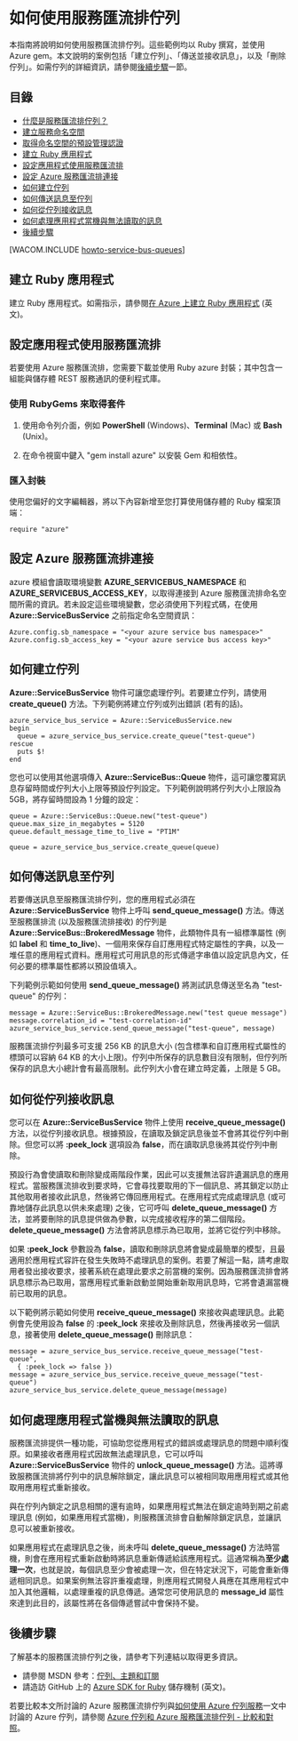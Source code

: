 <properties linkid="dev-ruby-how-to-service-bus-queues" urlDisplayName="Service Bus Queues" pageTitle="How to use Service Bus queues (Ruby) - Azure" metaKeywords="Azure Service Bus queues, Azure queues, Azure messaging, Azure queues Ruby" description="Learn how to use Service Bus queues in Azure. Code samples written in Ruby." metaCanonical="" services="service-bus" documentationCenter="Ruby" title="How to Use Service Bus Queues" authors="guayan" solutions="" manager="" editor="" />

<tags ms.service="service-bus" ms.workload="tbd" ms.tgt_pltfrm="na" ms.devlang="ruby" ms.topic="article" ms.date="01/01/1900" ms.author="guayan" />

# 如何使用服務匯流排佇列

本指南將說明如何使用服務匯流排佇列。這些範例均以 Ruby 撰寫，並使用 Azure gem。本文說明的案例包括「建立佇列」、「傳送並接收訊息」，以及「刪除佇列」。如需佇列的詳細資訊，請參閱[後續步驟][後續步驟]一節。

## 目錄

-   [什麼是服務匯流排佇列？][什麼是服務匯流排佇列？]
-   [建立服務命名空間][建立服務命名空間]
-   [取得命名空間的預設管理認證][取得命名空間的預設管理認證]
-   [建立 Ruby 應用程式][建立 Ruby 應用程式]
-   [設定應用程式使用服務匯流排][設定應用程式使用服務匯流排]
-   [設定 Azure 服務匯流排連接][設定 Azure 服務匯流排連接]
-   [如何建立佇列][如何建立佇列]
-   [如何傳送訊息至佇列][如何傳送訊息至佇列]
-   [如何從佇列接收訊息][如何從佇列接收訊息]
-   [如何處理應用程式當機與無法讀取的訊息][如何處理應用程式當機與無法讀取的訊息]
-   [後續步驟][後續步驟]

[WACOM.INCLUDE [howto-service-bus-queues](../includes/howto-service-bus-queues.md)]

## <span id="create-a-ruby-application"></span></a>建立 Ruby 應用程式

建立 Ruby 應用程式。如需指示，請參閱[在 Azure 上建立 Ruby 應用程式][在 Azure 上建立 Ruby 應用程式] (英文)。

## <span id="configure-your-application-to-use-service-bus"></span></a> 設定應用程式使用服務匯流排

若要使用 Azure 服務匯流排，您需要下載並使用 Ruby azure 封裝；其中包含一組能與儲存體 REST 服務通訊的便利程式庫。

### 使用 RubyGems 來取得套件

1.  使用命令列介面，例如 **PowerShell** (Windows)、**Terminal** (Mac) 或 **Bash** (Unix)。

2.  在命令視窗中鍵入 "gem install azure" 以安裝 Gem 和相依性。

### 匯入封裝

使用您偏好的文字編輯器，將以下內容新增至您打算使用儲存體的 Ruby 檔案頂端：

    require "azure"

## <span id="setup-a-windows-azure-service-bus-connection"></span></a>設定 Azure 服務匯流排連接

azure 模組會讀取環境變數 **AZURE\_SERVICEBUS\_NAMESPACE** 和 **AZURE\_SERVICEBUS\_ACCESS\_KEY**，以取得連接到 Azure 服務匯流排命名空間所需的資訊。若未設定這些環境變數，您必須使用下列程式碼，在使用 **Azure::ServiceBusService** 之前指定命名空間資訊：

    Azure.config.sb_namespace = "<your azure service bus namespace>"
    Azure.config.sb_access_key = "<your azure service bus access key>"

## <span id="how-to-create-a-queue"></span></a>如何建立佇列

**Azure::ServiceBusService** 物件可讓您處理佇列。若要建立佇列，請使用 **create\_queue()** 方法。下列範例將建立佇列或列出錯誤 (若有的話)。

    azure_service_bus_service = Azure::ServiceBusService.new
    begin
      queue = azure_service_bus_service.create_queue("test-queue")
    rescue
      puts $!
    end

您也可以使用其他選項傳入 **Azure::ServiceBus::Queue** 物件，這可讓您覆寫訊息存留時間或佇列大小上限等預設佇列設定。下列範例說明將佇列大小上限設為 5GB，將存留時間設為 1 分鐘的設定：

    queue = Azure::ServiceBus::Queue.new("test-queue")
    queue.max_size_in_megabytes = 5120
    queue.default_message_time_to_live = "PT1M"

    queue = azure_service_bus_service.create_queue(queue)

## <span id="how-to-send-messages-to-a-queue"></span></a>如何傳送訊息至佇列

若要傳送訊息至服務匯流排佇列，您的應用程式必須在 **Azure::ServiceBusService** 物件上呼叫 **send\_queue\_message()** 方法。傳送至服務匯排流 (以及服務匯流排接收) 的佇列是 **Azure::ServiceBus::BrokeredMessage** 物件，此類物件具有一組標準屬性 (例如 **label** 和 **time\_to\_live**)、一個用來保存自訂應用程式特定屬性的字典，以及一堆任意的應用程式資料。應用程式可用訊息的形式傳遞字串值以設定訊息內文，任何必要的標準屬性都將以預設值填入。

下列範例示範如何使用 **send\_queue\_message()** 將測試訊息傳送至名為 "test-queue" 的佇列：

    message = Azure::ServiceBus::BrokeredMessage.new("test queue message")
    message.correlation_id = "test-correlation-id"
    azure_service_bus_service.send_queue_message("test-queue", message)

服務匯流排佇列最多可支援 256 KB 的訊息大小 (包含標準和自訂應用程式屬性的標頭可以容納 64 KB 的大小上限)。佇列中所保存的訊息數目沒有限制，但佇列所保存的訊息大小總計會有最高限制。此佇列大小會在建立時定義，上限是 5 GB。

## <span id="how-to-receive-messages-from-a-queue"></span></a>如何從佇列接收訊息

您可以在 **Azure::ServiceBusService** 物件上使用 **receive\_queue\_message()** 方法，以從佇列接收訊息。根據預設，在讀取及鎖定訊息後並不會將其從佇列中刪除。但您可以將 **:peek\_lock** 選項設為 **false**，而在讀取訊息後將其從佇列中刪除。

預設行為會使讀取和刪除變成兩階段作業，因此可以支援無法容許遺漏訊息的應用程式。當服務匯流排收到要求時，它會尋找要取用的下一個訊息、將其鎖定以防止其他取用者接收此訊息，然後將它傳回應用程式。在應用程式完成處理訊息 (或可靠地儲存此訊息以供未來處理) 之後，它可呼叫 **delete\_queue\_message()** 方法，並將要刪除的訊息提供做為參數，以完成接收程序的第二個階段。**delete\_queue\_message()** 方法會將訊息標示為已取用，並將它從佇列中移除。

如果 **:peek\_lock** 參數設為 **false**，讀取和刪除訊息將會變成最簡單的模型，且最適用於應用程式容許在發生失敗時不處理訊息的案例。若要了解這一點，請考慮取用者發出接收要求，接著系統在處理此要求之前當機的案例。因為服務匯流排會將訊息標示為已取用，當應用程式重新啟動並開始重新取用訊息時，它將會遺漏當機前已取用的訊息。

以下範例將示範如何使用 **receive\_queue\_message()** 來接收與處理訊息。此範例會先使用設為 **false** 的 **:peek\_lock** 來接收及刪除訊息，然後再接收另一個訊息，接著使用 **delete\_queue\_message()** 刪除訊息：

    message = azure_service_bus_service.receive_queue_message("test-queue", 
      { :peek_lock => false })
    message = azure_service_bus_service.receive_queue_message("test-queue")
    azure_service_bus_service.delete_queue_message(message)

## <span id="how-to-handle-application-crashes-and-unreadable-messages"></span></a> 如何處理應用程式當機與無法讀取的訊息

服務匯流排提供一種功能，可協助您從應用程式的錯誤或處理訊息的問題中順利復原。如果接收者應用程式因故無法處理訊息，它可以呼叫 **Azure::ServiceBusService** 物件的 **unlock\_queue\_message()** 方法。這將導致服務匯流排將佇列中的訊息解除鎖定，讓此訊息可以被相同取用應用程式或其他取用應用程式重新接收。

與在佇列內鎖定之訊息相關的還有逾時，如果應用程式無法在鎖定逾時到期之前處理訊息 (例如，如果應用程式當機)，則服務匯流排會自動解除鎖定訊息，並讓訊息可以被重新接收。

如果應用程式在處理訊息之後，尚未呼叫 **delete\_queue\_message()** 方法時當機，則會在應用程式重新啟動時將訊息重新傳遞給該應用程式。這通常稱為**至少處理一次**，也就是說，每個訊息至少會被處理一次，但在特定狀況下，可能會重新傳遞相同訊息。如果案例無法容許重複處理，則應用程式開發人員應在其應用程式中加入其他邏輯，以處理重複的訊息傳遞。通常您可使用訊息的 **message\_id** 屬性來達到此目的，該屬性將在各個傳遞嘗試中會保持不變。

## <span id="next-steps"></span></a>後續步驟

了解基本的服務匯流排佇列之後，請參考下列連結以取得更多資訊。

-   請參閱 MSDN 參考：[佇列、主題和訂閱][佇列、主題和訂閱]
-   請造訪 GitHub 上的 [Azure SDK for Ruby][Azure SDK for Ruby] 儲存機制 (英文)。

若要比較本文所討論的 Azure 服務匯流排佇列與[如何使用 Azure 佇列服務][如何使用 Azure 佇列服務]一文中討論的 Azure 佇列，請參閱 [Azure 佇列和 Azure 服務匯流排佇列 - 比較和對照][Azure 佇列和 Azure 服務匯流排佇列 - 比較和對照]。

  [後續步驟]: #next-steps
  [什麼是服務匯流排佇列？]: #what-are-service-bus-queues
  [建立服務命名空間]: #create-a-service-namespace
  [取得命名空間的預設管理認證]: #obtain-default-credentials
  [建立 Ruby 應用程式]: #create-a-ruby-application
  [設定應用程式使用服務匯流排]: #configure-your-application-to-use-service-bus
  [設定 Azure 服務匯流排連接]: #setup-a-windows-azure-service-bus-connection
  [如何建立佇列]: #how-to-create-a-queue
  [如何傳送訊息至佇列]: #how-to-send-messages-to-a-queue
  [如何從佇列接收訊息]: #how-to-receive-messages-from-a-queue
  [如何處理應用程式當機與無法讀取的訊息]: #how-to-handle-application-crashes-and-unreadable-messages
  [howto-service-bus-queues]: ../includes/howto-service-bus-queues.md
  [在 Azure 上建立 Ruby 應用程式]: /zh-TW/develop/ruby/tutorials/web-app-with-linux-vm/
  [佇列、主題和訂閱]: http://msdn.microsoft.com/zh-TW/library/windowsazure/hh367516.aspx
  [Azure SDK for Ruby]: https://github.com/WindowsAzure/azure-sdk-for-ruby
  [如何使用 Azure 佇列服務]: /zh-TW/develop/ruby/how-to-guides/queue-service/
  [Azure 佇列和 Azure 服務匯流排佇列 - 比較和對照]: http://msdn.microsoft.com/zh-TW/library/windowsazure/hh767287.aspx
